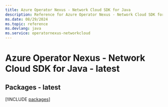 ```yaml
---
title: Azure Operator Nexus - Network Cloud SDK for Java
description: Reference for Azure Operator Nexus - Network Cloud SDK for Java
ms.date: 08/29/2024
ms.topic: reference
ms.devlang: java
ms.service: operatornexus-networkcloud
---
```

# Azure Operator Nexus - Network Cloud SDK for Java - latest
## Packages - latest
[!INCLUDE [packages](operator-nexus---network-cloud-index.md)]
